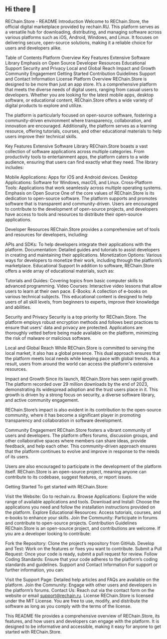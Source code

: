 ## Hi there 👋

REChain.Store - README
Introduction
Welcome to REChain.Store, the official digital marketplace provided by rechain.RU. This platform serves as a versatile hub for downloading, distributing, and managing software across various platforms such as iOS, Android, Windows, and Linux. It focuses on delivering secure, open-source solutions, making it a reliable choice for users and developers alike.

Table of Contents
Platform Overview
Key Features
Extensive Software Library
Emphasis on Open Source
Developer Resources
Educational Support
Security and Privacy
Local and Global Reach
Impact and Growth
Community Engagement
Getting Started
Contribution Guidelines
Support and Contact Information
License
Platform Overview
REChain.Store is designed to be more than just an app store. It’s a comprehensive platform that meets the diverse needs of digital users, ranging from casual users to developers. Whether you are looking for the latest mobile apps, desktop software, or educational content, REChain.Store offers a wide variety of digital products to explore and utilize.

The platform is particularly focused on open-source software, fostering a community-driven environment where transparency, collaboration, and innovation are encouraged. Additionally, the platform serves as a learning resource, offering tutorials, courses, and other educational materials to help users improve their technical skills.

Key Features
Extensive Software Library
REChain.Store boasts a vast collection of software applications across multiple categories. From productivity tools to entertainment apps, the platform caters to a wide audience, ensuring that users can find exactly what they need. The library includes:

Mobile Applications: Apps for iOS and Android devices.
Desktop Applications: Software for Windows, macOS, and Linux.
Cross-Platform Tools: Applications that work seamlessly across multiple operating systems.
Emphasis on Open Source
One of the core values of REChain.Store is its dedication to open-source software. The platform supports and promotes software that is transparent and community-driven. Users are encouraged to contribute to the development of open-source projects, and developers have access to tools and resources to distribute their open-source applications.

Developer Resources
REChain.Store provides a comprehensive set of tools and resources for developers, including:

APIs and SDKs: To help developers integrate their applications with the platform.
Documentation: Detailed guides and tutorials to assist developers in creating and maintaining their applications.
Monetization Options: Various ways for developers to monetize their work, including through the platform’s marketplace.
Educational Support
In addition to software, REChain.Store offers a wide array of educational materials, such as:

Tutorials and Guides: Covering topics from basic computer skills to advanced programming.
Video Courses: Interactive video lessons that allow users to learn at their own pace.
E-Books: A collection of e-books on various technical subjects.
This educational content is designed to help users of all skill levels, from beginners to experts, improve their knowledge and abilities.

Security and Privacy
Security is a top priority for REChain.Store. The platform employs robust encryption methods and follows best practices to ensure that users' data and privacy are protected. Applications are thoroughly vetted before being made available on the platform, minimizing the risk of malware or malicious software.

Local and Global Reach
While REChain.Store is committed to serving the local market, it also has a global presence. This dual approach ensures that the platform meets local needs while keeping pace with global trends. As a result, users from around the world can access the platform's extensive resources.

Impact and Growth
Since its launch, REChain.Store has seen rapid growth. The platform recorded over 29 million downloads by the end of 2023, demonstrating its widespread adoption and the trust users place in it. This growth is driven by a strong focus on security, a diverse software library, and active community engagement.

REChain.Store’s impact is also evident in its contribution to the open-source community, where it has become a significant player in promoting transparency and collaboration in software development.

Community Engagement
REChain.Store fosters a vibrant community of users and developers. The platform offers forums, discussion groups, and other collaborative spaces where members can share ideas, provide feedback, and help each other. This community-driven approach ensures that the platform continues to evolve and improve in response to the needs of its users.

Users are also encouraged to participate in the development of the platform itself. REChain.Store is an open-source project, meaning anyone can contribute to its codebase, suggest features, or report issues.

Getting Started
To get started with REChain.Store:

Visit the Website: Go to rechain.ru.
Browse Applications: Explore the wide range of available applications and tools.
Download and Install: Choose the applications you need and follow the installation instructions provided on the platform.
Explore Educational Resources: Access tutorials, courses, and e-books to enhance your skills.
Join the Community: Participate in forums and contribute to open-source projects.
Contribution Guidelines
REChain.Store is an open-source project, and contributions are welcome. If you are a developer looking to contribute:

Fork the Repository: Clone the project’s repository from GitHub.
Develop and Test: Work on the features or fixes you want to contribute.
Submit a Pull Request: Once your code is ready, submit a pull request for review.
Follow Coding Standards: Ensure that your code adheres to the platform’s coding standards and guidelines.
Support and Contact Information
For support or further information, you can:

Visit the Support Page: Detailed help articles and FAQs are available on the platform.
Join the Community: Engage with other users and developers in the platform’s forums.
Contact Us: Reach out via the contact form on the website or email support@rechain.ru.
License
REChain.Store is licensed under the MIT License. You are free to use, modify, and distribute the software as long as you comply with the terms of the license.

This README file provides a comprehensive overview of REChain.Store, its features, and how users and developers can engage with the platform. It is designed to be informative and accessible, making it easy for anyone to get started with REChain.Store.
